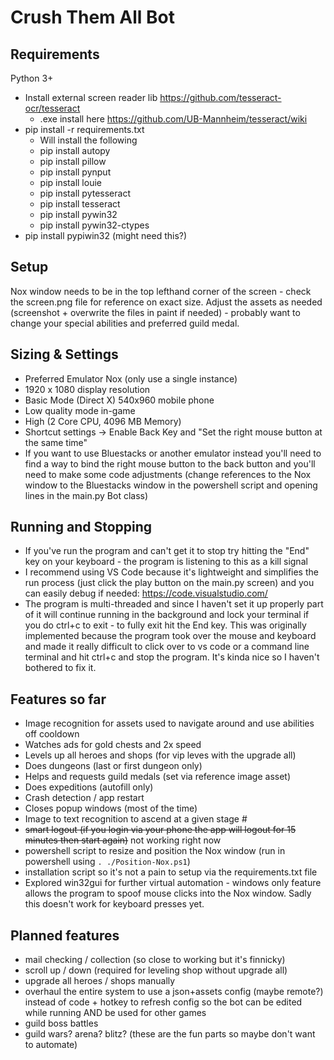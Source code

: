 # Crush Them All Bot

## Requirements

Python 3+

* Install external screen reader lib https://github.com/tesseract-ocr/tesseract
    * .exe install here https://github.com/UB-Mannheim/tesseract/wiki
* pip install -r requirements.txt
    * Will install the following
    * pip install autopy
    * pip install pillow
    * pip install pynput
    * pip install louie
    * pip install pytesseract
    * pip install tesseract
	* pip install pywin32
	* pip install pywin32-ctypes
* pip install pypiwin32 (might need this?)

## Setup

Nox window needs to be in the top lefthand corner of the screen - check the screen.png file for reference on exact size. Adjust the assets as needed (screenshot + overwrite the files in paint if needed) - probably want to change your special abilities and preferred guild medal.

## Sizing & Settings

- Preferred Emulator Nox (only use a single instance)
- 1920 x 1080 display resolution
- Basic Mode (Direct X) 540x960 mobile phone
- Low quality mode in-game
- High (2 Core CPU, 4096 MB Memory)
- Shortcut settings -> Enable Back Key and "Set the right mouse button at the same time"
- If you want to use Bluestacks or another emulator instead you'll need to find a way to bind the right mouse button to the back button and you'll need to make some code adjustments (change references to the Nox window to the Bluestacks window in the powershell script and opening lines in the main.py Bot class)

## Running and Stopping 

* If you've run the program and can't get it to stop try hitting the "End" key on your keyboard - the program is listening to this as a kill signal
* I recommend using VS Code because it's lightweight and simplifies the run process (just click the play button on the main.py screen) and you can easily debug if needed: https://code.visualstudio.com/
* The program is multi-threaded and since I haven't set it up properly part of it will continue running in the background and lock your terminal if you do ctrl+c to exit - to fully exit hit the End key. This was originally implemented because the program took over the mouse and keyboard and made it really difficult to click over to vs code or a command line terminal and hit ctrl+c and stop the program. It's kinda nice so I haven't bothered to fix it.

## Features so far

* Image recognition for assets used to navigate around and use abilities off cooldown
* Watches ads for gold chests and 2x speed
* Levels up all heroes and shops (for vip leves with the upgrade all)
* Does dungeons (last or first dungeon only)
* Helps and requests guild medals (set via reference image asset)
* Does expeditions (autofill only)
* Crash detection / app restart
* Closes popup windows (most of the time)
* Image to text recognition to ascend at a given stage #
* ~~smart logout (if you login via your phone the app will logout for 15 minutes then start again)~~ not working right now
* powershell script to resize and position the Nox window (run in powershell using `. ./Position-Nox.ps1`)
* installation script so it's not a pain to setup via the requirements.txt file
* Explored win32gui for further virtual automation - windows only feature allows the program to spoof mouse clicks into the Nox window. Sadly this doesn't work for keyboard presses yet.

## Planned features

* mail checking / collection (so close to working but it's finnicky)
* scroll up / down (required for leveling shop without upgrade all)
* upgrade all heroes / shops manually
* overhaul the entire system to use a json+assets config (maybe remote?) instead of code + hotkey to refresh config so the bot can be edited while running AND be used for other games
* guild boss battles
* guild wars? arena? blitz? (these are the fun parts so maybe don't want to automate)